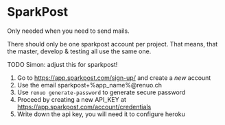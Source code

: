 # SparkPost

Only needed when you need to send mails.

There should only be one sparkpost account per project. That means, that the master, develop & testing all use the same one.

TODO Simon: adjust this for sparkpost!

1. Go to https://app.sparkpost.com/sign-up/ and create a *new* account
2. Use the email sparkpost+%app_name%@renuo.ch
3. Use ```renuo generate-password``` to generate secure password
4. Proceed by creating a new API_KEY at https://app.sparkpost.com/account/credentials
5. Write down the api key, you will need it to configure heroku

